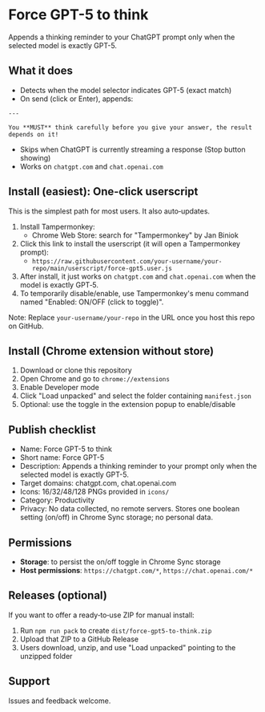 # Force GPT-5 to think

Appends a thinking reminder to your ChatGPT prompt only when the selected model is exactly GPT-5.

## What it does
- Detects when the model selector indicates GPT-5 (exact match)
- On send (click or Enter), appends:

```
---

You **MUST** think carefully before you give your answer, the result depends on it!
```

- Skips when ChatGPT is currently streaming a response (Stop button showing)
- Works on `chatgpt.com` and `chat.openai.com`

## Install (easiest): One‑click userscript
This is the simplest path for most users. It also auto‑updates.

1. Install Tampermonkey:
   - Chrome Web Store: search for "Tampermonkey" by Jan Biniok
2. Click this link to install the userscript (it will open a Tampermonkey prompt):
   - `https://raw.githubusercontent.com/your-username/your-repo/main/userscript/force-gpt5.user.js`
3. After install, it just works on `chatgpt.com` and `chat.openai.com` when the model is exactly GPT‑5.
4. To temporarily disable/enable, use Tampermonkey's menu command named "Enabled: ON/OFF (click to toggle)".

Note: Replace `your-username/your-repo` in the URL once you host this repo on GitHub.

## Install (Chrome extension without store)
1. Download or clone this repository
2. Open Chrome and go to `chrome://extensions`
3. Enable Developer mode
4. Click "Load unpacked" and select the folder containing `manifest.json`
5. Optional: use the toggle in the extension popup to enable/disable

## Publish checklist
- Name: Force GPT-5 to think
- Short name: Force GPT-5
- Description: Appends a thinking reminder to your prompt only when the selected model is exactly GPT-5.
- Target domains: chatgpt.com, chat.openai.com
- Icons: 16/32/48/128 PNGs provided in `icons/`
- Category: Productivity
- Privacy: No data collected, no remote servers. Stores one boolean setting (on/off) in Chrome Sync storage; no personal data.
  

## Permissions
- **Storage**: to persist the on/off toggle in Chrome Sync storage
- **Host permissions**: `https://chatgpt.com/*`, `https://chat.openai.com/*`

## Releases (optional)
If you want to offer a ready‑to‑use ZIP for manual install:

1. Run `npm run pack` to create `dist/force-gpt5-to-think.zip`
2. Upload that ZIP to a GitHub Release
3. Users download, unzip, and use "Load unpacked" pointing to the unzipped folder

## Support
Issues and feedback welcome.

